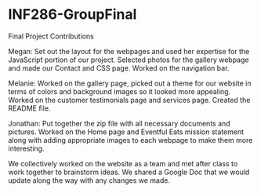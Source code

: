 # INF286-GroupFinal

Final Project Contributions

Megan: Set out the layout for the webpages and used her expertise for the JavaScript portion of our project. Selected photos for the gallery webpage and made our Contact and CSS page. Worked on the navigation bar.

Melanie: Worked on the gallery page, picked out a theme for our website in terms of colors and background images so it looked more appealing. Worked on the customer testimonials page and services page. Created the README file.

Jonathan: Put together the zip file with all necessary documents and pictures. Worked on the Home page and Eventful Eats mission statement along with adding appropriate images to each webpage to make them more interesting.

We collectively worked on the website as a team and met after class to work together to brainstorm ideas. We shared a Google Doc that we would update along the way with any changes we made.

